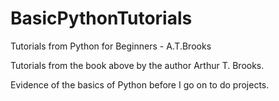 # BasicPythonTutorials
Tutorials from Python for Beginners  - A.T.Brooks

Tutorials from the book above by the author Arthur T. Brooks.

Evidence of the basics of Python before I go on to do projects.

